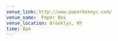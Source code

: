 ```yaml
---
venue_link: http://www.paperboxnyc.com/
venue_name:  Paper Box
venue_location: Brooklyn, NY
time: 8pm
---
```


